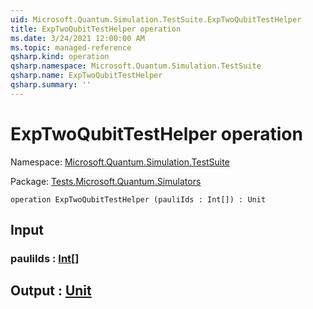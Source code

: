 ```yaml
---
uid: Microsoft.Quantum.Simulation.TestSuite.ExpTwoQubitTestHelper
title: ExpTwoQubitTestHelper operation
ms.date: 3/24/2021 12:00:00 AM
ms.topic: managed-reference
qsharp.kind: operation
qsharp.namespace: Microsoft.Quantum.Simulation.TestSuite
qsharp.name: ExpTwoQubitTestHelper
qsharp.summary: ''
---
```


# ExpTwoQubitTestHelper operation

Namespace: [Microsoft.Quantum.Simulation.TestSuite](xref:Microsoft.Quantum.Simulation.TestSuite)

Package: [Tests.Microsoft.Quantum.Simulators](https://nuget.org/packages/Tests.Microsoft.Quantum.Simulators)




```qsharp
operation ExpTwoQubitTestHelper (pauliIds : Int[]) : Unit
```


## Input

### pauliIds : [Int](xref:microsoft.quantum.lang-ref.int)[]





## Output : [Unit](xref:microsoft.quantum.lang-ref.unit)

